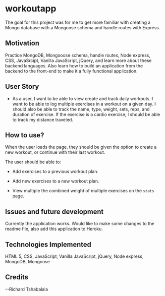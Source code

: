 # workoutapp

The goal for this project was for me to get more familiar with creating a Mongo database with a Mongoose schema and handle routes with Express. 
 
## Motivation

Practice MongoDB, Mongooose schema, handle routes, Node express, CSS, JavaSrcipt, Vanilla JavaScript, jQuery, and learn more about these backend languages.  Also learn how to build an application from the backend to the front-end to make it a fully functional application.


## User Story

* As a user, I want to be able to view create and track daily workouts. I want to be able to log multiple exercises in a workout on a given day. I should also be able to track the name, type, weight, sets, reps, and duration of exercise. If the exercise is a cardio exercise, I should be able to track my distance traveled.


## How to use? 

When the user loads the page, they should be given the option to create a new workout, or continue with their last workout.

The user should be able to:

  * Add exercises to a previous workout plan.

  * Add new exercises to a new workout plan.

  * View multiple the combined weight of multiple exercises on the `stats` page.


## Issues and future development

Currently the application works.  Would like to make some changes to the readme file, also add this application to Heroku.


## Technologies Implemented

HTML 5, CSS, JavaScript, Vanilla JavaScript, jQuery, Node express, MongoDB, Mongoose  


## Credits

--Richard Tshabalala
